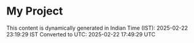 # My Project

This content is dynamically generated in Indian Time (IST): 2025-02-22 23:19:29 IST
Converted to UTC: 2025-02-22 17:49:29 UTC
